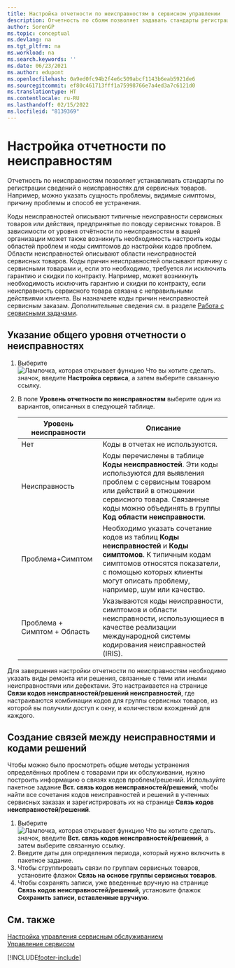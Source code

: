 ```yaml
---
title: Настройка отчетности по неисправностям в сервисном управлении
description: Отчетность по сбоям позволяет задавать стандарты регистрации сведений о сбоях для сервисных товаров с кодами сбоем и многим другим.
author: SorenGP
ms.topic: conceptual
ms.devlang: na
ms.tgt_pltfrm: na
ms.workload: na
ms.search.keywords: ''
ms.date: 06/23/2021
ms.author: edupont
ms.openlocfilehash: 0a9ed0fc94b2f4e6c509abcf1143b6eab5921de6
ms.sourcegitcommit: ef80c461713fff1a75998766e7a4ed3a7c6121d0
ms.translationtype: HT
ms.contentlocale: ru-RU
ms.lasthandoff: 02/15/2022
ms.locfileid: "8139369"
---
```

# <a name="set-up-fault-reporting"></a>Настройка отчетности по неисправностям
Отчетность по неисправностям позволяет устанавливать стандарты по регистрации сведений о неисправностях для сервисных товаров. Например, можно указать сущность проблемы, видимые симптомы, причину проблемы и способ ее устранения.  

Коды неисправностей описывают типичные неисправности сервисных товаров или действия, предпринятые по поводу сервисных товаров. В зависимости от уровня отчётности по неисправностям в вашей организации может также возникнуть необходимость настроить коды областей проблем и коды симптомов до настройки кодов проблем. Области неисправностей описывают области неисправностей сервисных товаров. Коды причин неисправностей описывают причину с сервисными товарами и, если это необходимо, требуется ли исключить гарантию и скидки по контракту. Например, может возникнуть необходимость исключить гарантию и скидки по контракту, если неисправность сервисного товара связана с неправильными действиями клиента. Вы назначаете коды причин неисправностей сервисным заказам. Дополнительные сведения см. в разделе [Работа с сервисными задачами](service-how-to-work-on-service-tasks.md).  

## <a name="to-specify-the-overall-level-of-fault-reporting"></a>Указание общего уровня отчетности о неисправностях
1. Выберите ![Лампочка, которая открывает функцию Что вы хотите сделать.](media/ui-search/search_small.png "Что вы хотите сделать") значок, введите **Настройка сервиса**, а затем выберите связанную ссылку.
2. В поле **Уровень отчетности по неисправностям** выберите один из вариантов, описанных в следующей таблице.  

    |**Уровень неисправности**|**Описание**|  
    |------------|-------------|  
    |Нет | Коды в отчетах не используются.|  
    |Неисправность | Коды перечислены в таблице **Коды неисправностей**. Эти коды используются для выявления проблем с сервисным товаром или действий в отношении сервисного товара. Связанные коды можно объединять в группы **Код области неисправности**.|  
    |Проблема+Симптом | Необходимо указать сочетание кодов из таблиц **Коды неисправностей** и **Коды симптомов**. К типичным кодам симптомов относятся показатели, с помощью которых клиенты могут описать проблему, например, шум или качество.|  
    |Проблема + Симптом + Область | Указываются коды неисправности, симптомов и области неисправности, использующиеся в качестве реализации международной системы кодирования неисправностей (IRIS).|  

Для завершения настройки отчетности по неисправностям необходимо указать виды ремонта или решения, связанные с теми или иными неисправностями или дефектами. Это настраивается на странице **Связи кодов неисправностей/решений неисправностей**, где настраиваются комбинации кодов для группы сервисных товаров, из которой вы получили доступ к окну, и количеством вхождений для каждого.

## <a name="to-create-fault-and-resolution-code-relationships"></a>Создание связей между неисправностями и кодами решений
<!--this needs to go in a working with topic-->
 Чтобы можно было просмотреть общие методы устранения определённых проблем с товарами при их обслуживании, нужно построить информацию о связях кодов проблем/решений. Используйте пакетное задание **Вст. связь кодов неисправностей/решений**, чтобы найти все сочетания кодов неисправностей и решений в учтенных сервисных заказах и зарегистрировать их на странице **Связь кодов неисправностей/решений**.

1. Выберите ![Лампочка, которая открывает функцию Что вы хотите сделать.](media/ui-search/search_small.png "Что вы хотите сделать") значок, введите **Вст. связь кодов неисправностей/решений**, а затем выберите связанную ссылку.  
2. Введите даты для определения периода, который нужно включить в пакетное задание.  
3. Чтобы сгруппировать связи по группам сервисных товаров, установите флажок **Связь на основе группы сервисных товаров**.  
4. Чтобы сохранять записи, уже введенные вручную на странице **Связь кодов неисправностей/решений**, установите флажок **Сохранить записи, вставленные вручную**.  

## <a name="see-also"></a>См. также
[Настройка управления сервисным обслуживанием](service-setup-service.md)  
[Управление сервисом](service-service.md)  


[!INCLUDE[footer-include](includes/footer-banner.md)]